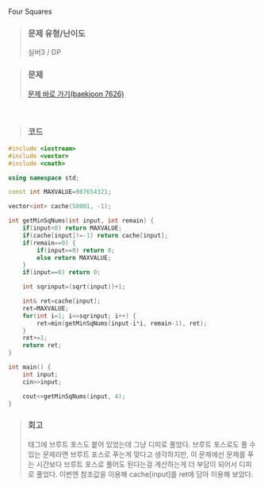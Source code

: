 Four Squares  

>### 문제 유형/난이도
>실버3 / DP  

>### 문제
> <a href="https://www.acmicpc.net/problem/7626">문제 바로 가기(baekjoon 7626)</a>

<br/>

>### 코드
```C++
#include <iostream>
#include <vector>
#include <cmath>

using namespace std;

const int MAXVALUE=987654321;

vector<int> cache(50001, -1);

int getMinSqNums(int input, int remain) {
    if(input<0) return MAXVALUE;
    if(cache[input]!=-1) return cache[input];
    if(remain==0) {
        if(input==0) return 0;
        else return MAXVALUE;
    }
    if(input==0) return 0;

    int sqrinput=(sqrt(input))+1;

    int& ret=cache[input];
    ret=MAXVALUE;
    for(int i=1; i<=sqrinput; i++) {
        ret=min(getMinSqNums(input-i*i, remain-1), ret);
    }
    ret+=1;
    return ret;
}

int main() {
    int input;
    cin>>input;

    cout<<getMinSqNums(input, 4);
}
```

>### 회고
> 태그에 브루트 포스도 붙어 있었는데 그냥 디피로 풀었다. 브루트 포스로도 풀 수 있는 문제라면 브루트 포스로 푸는게 맞다고 생각하지만, 이 문제에선 문제를 푸는 시간보다 브루트 포스로 풀어도 된다는걸 계산하는게 더 부담이 되어서 디피로 풀었다. 이번엔 참조값을 이용해 cache[input]를 ret에 담아 이용해 보았다.
